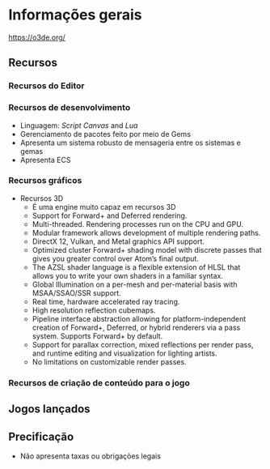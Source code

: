 
# Informações gerais

https://o3de.org/

## Recursos

### Recursos do Editor

### Recursos de desenvolvimento

- Linguagem: _Script Canvas_ and _Lua_
- Gerenciamento de pacotes feito por meio de Gems
- Apresenta um sistema robusto de mensageria entre os sistemas e gemas
- Apresenta ECS

### Recursos gráficos

- Recursos 3D
	- É uma engine muito capaz em recursos 3D
	- Support for Forward+ and Deferred rendering.
	- Multi-threaded. Rendering processes run on the CPU and GPU.
	- Modular framework allows development of multiple rendering paths.
	- DirectX 12, Vulkan, and Metal graphics API support.
	- Optimized cluster Forward+ shading model with discrete passes that gives you greater control over Atom’s final output.
	- The AZSL shader language is a flexible extension of HLSL that allows you to write your own shaders in a familiar syntax.
	- Global Illumination on a per-mesh and per-material basis with MSAA/SSAO/SSR support.
	- Real time, hardware accelerated ray tracing.
	- High resolution reflection cubemaps.
	- Pipeline interface abstraction allowing for platform-independent creation of Forward+, Deferred, or hybrid renderers via a pass system. Supports Forward+ by default.
	- Support for parallax correction, mixed reflections per render pass, and runtime editing and visualization for lighting artists.
	- No limitations on customizable render passes.
### Recursos de criação de conteúdo para o jogo
## Jogos lançados

## Precificação 

 - Não apresenta taxas ou obrigações legais